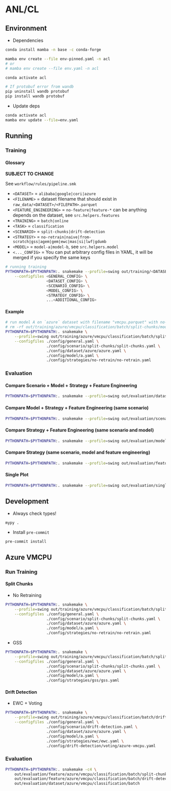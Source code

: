 # ANL/CL

## Environment 

- Dependencies

```bash
conda install mamba -n base -c conda-forge

mamba env create --file env-pinned.yaml -n acl
# or
# mamba env create --file env.yaml -n acl

conda activate acl

# If protobuf error from wandb
pip uninstall wandb protobuf
pip install wandb protobuf
```

- Update deps

```bash
conda activate acl
mamba env update --file=env.yaml
```

## Running

### Training

#### Glossary

**SUBJECT TO CHANGE**

See `workflow/rules/pipeline.smk`

- `<DATASET>` = `alibaba|google|cori|azure`
- `<FILENAME>` = dataset filename that should exist in `raw_data/<DATASET>/<FILEPATH>.parquet`
- `<FEATURE_ENGINEERING>` = `no-feature|feature-*` can be anything depends on the dataset, see `src.helpers.features`
- `<TRAINING>` = `batch|online`
- `<TASK>` = `classification`
- `<SCENARIO>` = `split-chunks|drift-detection`
- `<STRATEGY>` = `no-retrain|naive|from-scratch|gss|agem|gem|ewc|mas|si|lwf|gdumb`
- `<MODEL>` = `model-a|model-b`, see `src.helpers.model`
- `<..._CONFIG>` = You can put arbitrary config files in YAML, it will be merged if you specify the same keys

```bash
# running training
PYTHONPATH=$PYTHONPATH:. snakemake --profile=swing out/training/<DATASET>/<FILENAME>/<TRAINING>/<SCENARIO>/<MODEL>/<FEATURE_ENGINEERING>/<STRATEGY> \
    --configfiles <GENERAL_CONFIG> \
                  <DATASET_CONFIG> \
                  <SCENARIO_CONFIG> \
                  <MODEL_CONFIG> \
                  <STRATEGY_CONFIG> \
                  ...<ADDITIONAL_CONFIG>
```

#### Example

```bash
# run model A on `azure` dataset with filename "vmcpu.parquet" with no-retrain strategy and feature engineering A
# rm -rf out/training/azure/vmcpu/classification/batch/split-chunks/model-a/feats-a/no-retrain
PYTHONPATH=$PYTHONPATH:. snakemake \
    --profile=swing out/training/azure/vmcpu/classification/batch/split-chunks/model-a/feature-a/no-retrain \
    --configfiles ./config/general.yaml \
                  ./config/scenario/split-chunks/split-chunks.yaml \
                  ./config/dataset/azure/azure.yaml \
                  ./config/model/a.yaml \
                  ./config/strategies/no-retrain/no-retrain.yaml
```

### Evaluation

#### Compare Scenario + Model + Strategy + Feature Engineering

```bash
PYTHONPATH=$PYTHONPATH:. snakemake --profile=swing out/evaluation/dataset/<DATASET>/<FILEPATH>/<TRAINING>
```

#### Compare Model + Strategy + Feature Engineering (same scenario)

```bash
PYTHONPATH=$PYTHONPATH:. snakemake --profile=swing out/evaluation/scenario/<DATASET>/<FILEPATH>/<TRAINING>/<SCENARIO>
```

#### Compare Strategy + Feature Engineering (same scenario and model)

```bash
PYTHONPATH=$PYTHONPATH:. snakemake --profile=swing out/evaluation/model/<DATASET>/<FILEPATH>/<TRAINING>/<SCENARIO>/<MODEL>
```

#### Compare Strategy (same scenario, model and feature engineering) 

```bash
PYTHONPATH=$PYTHONPATH:. snakemake --profile=swing out/evaluation/feature/<DATASET>/<FILEPATH>/<TRAINING>/<SCENARIO>/<MODEL>/<FEATURE_ENGINEERING>
```

#### Single Plot

```bash
PYTHONPATH=$PYTHONPATH:. snakemake --profile=swing out/evaluation/single/<DATASET>/<FILEPATH>/<TRAINING>/<SCENARIO>/<MODEL>/<FEATURE_ENGINEERING>/<STRATEGY>
```

## Development

- Always check types!

```
mypy .
```

- Install `pre-commit`

```
pre-commit install
```

## Azure VMCPU

### Run Training

#### Split Chunks

- No Retraining

```bash
PYTHONPATH=$PYTHONPATH:. snakemake \
    --profile=swing out/training/azure/vmcpu/classification/batch/split-chunks/model-a/feature-a/no-retrain \
    --configfiles ./config/general.yaml \
                  ./config/scenario/split-chunks/split-chunks.yaml \
                  ./config/dataset/azure/azure.yaml \
                  ./config/model/a.yaml \
                  ./config/strategies/no-retrain/no-retrain.yaml
```

- GSS

```bash
PYTHONPATH=$PYTHONPATH:. snakemake \
    --profile=swing out/training/azure/vmcpu/classification/batch/split-chunks/model-a/feature-a/gss \
    --configfiles ./config/general.yaml \
                  ./config/scenario/split-chunks/split-chunks.yaml \
                  ./config/dataset/azure/azure.yaml \
                  ./config/model/a.yaml \
                  ./config/strategies/gss/gss.yaml
```

#### Drift Detection

- EWC + Voting

```bash
PYTHONPATH=$PYTHONPATH:. snakemake \
    --profile=swing out/training/azure/vmcpu/classification/batch/drift-detection/model-a/feature-a/ewc \
    --configfiles ./config/general.yaml \
                  ./config/scenario/drift-detection.yaml \
                  ./config/dataset/azure/azure.yaml \
                  ./config/model/a.yaml \
                  ./config/strategies/ewc/ewc.yaml \
                  ./config/drift-detection/voting/azure-vmcpu.yaml
```

### Evaluation

```bash
PYTHONPATH=$PYTHONPATH:. snakemake -c4 \
    out/evaluation/feature/azure/vmcpu/classification/batch/split-chunks/model-a/feature-a \
    out/evaluation/feature/azure/vmcpu/classification/batch/drift-detection/model-a/feature-a \
    out/evaluation/dataset/azure/vmcpu/classification/batch
```